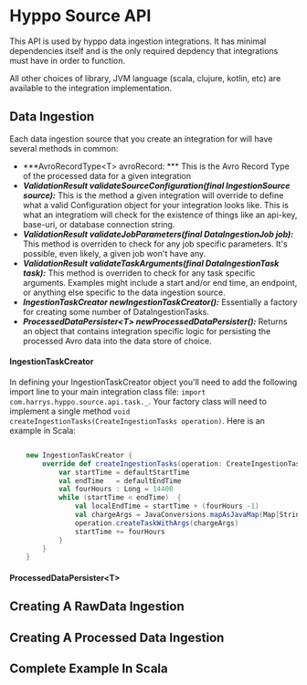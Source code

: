 # Hyppo Source API

This API is used by hyppo data ingestion integrations. It has minimal dependencies itself and is the only
required depdency that integrations must have in order to function.

All other choices of library, JVM language (scala, clujure, kotlin, etc) are available to the integration
implementation.

## Data Ingestion
Each data ingestion source that you create an integration for will have several methods in common:

 * ***AvroRecordType&lt;T&gt; avroRecord: *** This is the Avro Record Type of the processed data for a given integration
 * ***ValidationResult validateSourceConfiguration(final IngestionSource source):*** This is the method a given integration will override to define what a valid Configuration object for your integration looks like. This is what an integratiom will check for the existence of things like an api-key, base-uri, or database connection string.
  * ***ValidationResult validateJobParameters(final DataIngestionJob job):*** This method is overriden to check for any job specific parameters. It's possible, even likely, a given job won't have any.
  * ***ValidationResult validateTaskArguments(final DataIngestionTask task):*** This method is overriden to check for any task specific arguments. Examples might include a start and/or end time, an endpoint, or anything else specific to the data ingestion source.
  * ***IngestionTaskCreator newIngestionTaskCreator():*** Essentially a factory for creating some number of DataIngestionTasks.
  * ***ProcessedDataPersister&lt;T&gt; newProcessedDataPersister():*** Returns an object that contains integration specific logic for persisting the processed Avro data into the data store of choice.
  
#### IngestionTaskCreator
In defining your IngestionTaskCreator object you'll need to add the following import line to your main integration class file: `import com.harrys.hyppo.source.api.task._`. Your factory class will need to implement a single method `void createIngestionTasks(CreateIngestionTasks operation)`. Here is an example in Scala:

```scala

    new IngestionTaskCreator {
        override def createIngestionTasks(operation: CreateIngestionTasks): Unit = {
            var startTime = defaultStartTime
            val endTime   = defaultEndTime
            val fourHours : Long = 14400
            while (startTime < endTime)  {
                val localEndTime = startTime + (fourHours -1)
                val chargeArgs = JavaConversions.mapAsJavaMap(Map[String, AnyRef]("endpoint" -> "charges", "startTime" -> startTime.toString, "endTime" -> localEndTime.toString))
                operation.createTaskWithArgs(chargeArgs)
                startTime += fourHours
            }
        }
    }
```

#### ProcessedDataPersister&lt;T&gt;

## Creating A RawData Ingestion

## Creating A Processed Data Ingestion

## Complete Example In Scala
